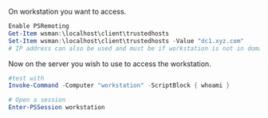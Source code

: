 On workstation you want to access.
```powershell
Enable PSRemoting
Get-Item wsman:\localhost\client\trustedhosts
Set-Item wsman:\localhost\client\trustedhosts -Value "dc1.xyz.com"
# IP address can also be used and must be if workstation is not in domain.
```

Now on the server you wish to use to access the workstation.

```powershell
#test with
Invoke-Command -Computer "workstation" -ScriptBlock { whoami }

# Open a session
Enter-PSSession workstation 

```